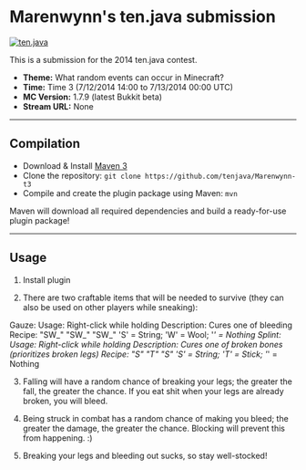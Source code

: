 Marenwynn's ten.java submission
==============================

[![ten.java](https://cdn.mediacru.sh/hu4CJqRD7AiB.svg)](https://tenjava.com/)

This is a submission for the 2014 ten.java contest.

- __Theme:__ What random events can occur in Minecraft?
- __Time:__ Time 3 (7/12/2014 14:00 to 7/13/2014 00:00 UTC)
- __MC Version:__ 1.7.9 (latest Bukkit beta)
- __Stream URL:__ None

<!-- put chosen theme above -->

---------------------------------------

Compilation
-----------

- Download & Install [Maven 3](http://maven.apache.org/download.html)
- Clone the repository: `git clone https://github.com/tenjava/Marenwynn-t3`
- Compile and create the plugin package using Maven: `mvn`

Maven will download all required dependencies and build a ready-for-use plugin package!

---------------------------------------

Usage
-----

1. Install plugin

2. There are two craftable items that will be needed to survive 
   (they can also be used on other players while sneaking):
   
  Gauze:
    Usage: Right-click while holding
    Description: Cures one of bleeding
    Recipe:
      "SW_"
      "SW_"
      "SW_"
        'S' = String; 'W' = Wool; '_' = Nothing
  Splint:
    Usage: Right-click while holding
    Description: Cures one of broken bones (prioritizes broken legs)
    Recipe:
      "_S_"
      "_T_"
      "_S_"
        'S' = String; 'T' = Stick; '_' = Nothing

3. Falling will have a random chance of breaking your legs;
   the greater the fall, the greater the chance. If you eat shit
   when your legs are already broken, you will bleed.

4. Being struck in combat has a random chance of making you
   bleed; the greater the damage, the greater the chance.
   Blocking will prevent this from happening. :)

5. Breaking your legs and bleeding out sucks, so stay well-stocked!
